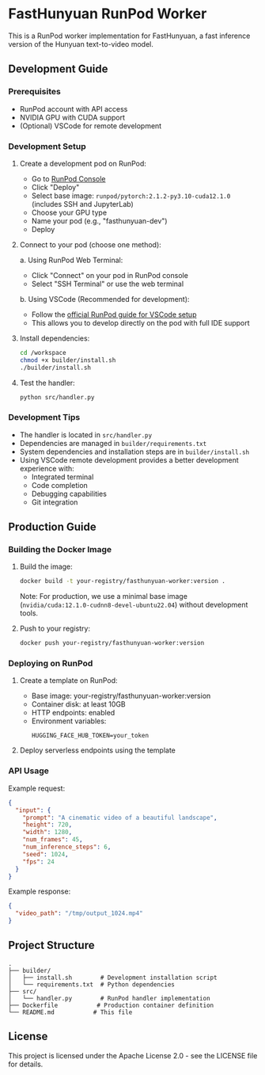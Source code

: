 # FastHunyuan RunPod Worker

This is a RunPod worker implementation for FastHunyuan, a fast inference version of the Hunyuan text-to-video model.

## Development Guide

### Prerequisites

- RunPod account with API access
- NVIDIA GPU with CUDA support
- (Optional) VSCode for remote development

### Development Setup

1. Create a development pod on RunPod:

   - Go to [RunPod Console](https://www.runpod.io/console/pods)
   - Click "Deploy"
   - Select base image: `runpod/pytorch:2.1.2-py3.10-cuda12.1.0` (includes SSH and JupyterLab)
   - Choose your GPU type
   - Name your pod (e.g., "fasthunyuan-dev")
   - Deploy

2. Connect to your pod (choose one method):

   a. Using RunPod Web Terminal:

   - Click "Connect" on your pod in RunPod console
   - Select "SSH Terminal" or use the web terminal

   b. Using VSCode (Recommended for development):

   - Follow the [official RunPod guide for VSCode setup](https://docs.runpod.io/tutorials/pods/connect-to-vscode)
   - This allows you to develop directly on the pod with full IDE support

3. Install dependencies:

   ```bash
   cd /workspace
   chmod +x builder/install.sh
   ./builder/install.sh
   ```

4. Test the handler:
   ```bash
   python src/handler.py
   ```

### Development Tips

- The handler is located in `src/handler.py`
- Dependencies are managed in `builder/requirements.txt`
- System dependencies and installation steps are in `builder/install.sh`
- Using VSCode remote development provides a better development experience with:
  - Integrated terminal
  - Code completion
  - Debugging capabilities
  - Git integration

## Production Guide

### Building the Docker Image

1. Build the image:

   ```bash
   docker build -t your-registry/fasthunyuan-worker:version .
   ```

   Note: For production, we use a minimal base image (`nvidia/cuda:12.1.0-cudnn8-devel-ubuntu22.04`) without development tools.

2. Push to your registry:
   ```bash
   docker push your-registry/fasthunyuan-worker:version
   ```

### Deploying on RunPod

1. Create a template on RunPod:

   - Base image: your-registry/fasthunyuan-worker:version
   - Container disk: at least 10GB
   - HTTP endpoints: enabled
   - Environment variables:
     ```
     HUGGING_FACE_HUB_TOKEN=your_token
     ```

2. Deploy serverless endpoints using the template

### API Usage

Example request:

```json
{
  "input": {
    "prompt": "A cinematic video of a beautiful landscape",
    "height": 720,
    "width": 1280,
    "num_frames": 45,
    "num_inference_steps": 6,
    "seed": 1024,
    "fps": 24
  }
}
```

Example response:

```json
{
  "video_path": "/tmp/output_1024.mp4"
}
```

## Project Structure

```
.
├── builder/
│   ├── install.sh        # Development installation script
│   └── requirements.txt  # Python dependencies
├── src/
│   └── handler.py        # RunPod handler implementation
├── Dockerfile           # Production container definition
└── README.md           # This file
```

## License

This project is licensed under the Apache License 2.0 - see the LICENSE file for details.
